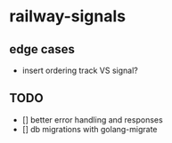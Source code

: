 # railway-signals


## edge cases

* insert ordering track VS signal?

## TODO

* [] better error handling and responses
* [] db migrations with golang-migrate
